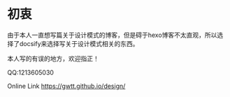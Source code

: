 # 初衷

由于本人一直想写篇关于设计模式的博客，但是碍于hexo博客不太直观，所以选择了docsify来选择写关于设计模式相关的东西。

本人写的有误的地方，欢迎指正！

QQ:1213605030

Online Link https://gwtt.github.io/design/
